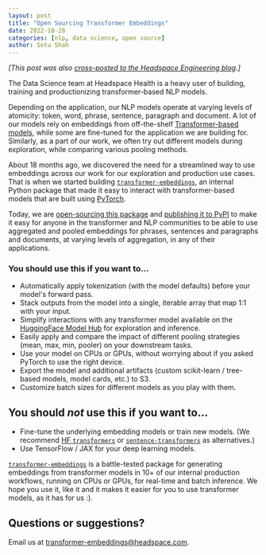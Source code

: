 ```yaml
---
layout: post
title: "Open Sourcing Transformer Embeddings"
date: 2022-10-28
categories: [nlp, data science, open source]
author: Setu Shah
---
```


_[This post was also [cross-posted to the Headspace Engineering blog](https://medium.com/headspace-engineering/open-sourcing-transformer-embeddings-3c8cf6f4e540).]_

The Data Science team at Headspace Health is a heavy user of building, training and productionizing transformer-based NLP models.

Depending on the application, our NLP models operate at varying levels of atomicity: token, word, phrase, sentence, paragraph and document. A lot of our models rely on embeddings from off-the-shelf [Transformer-based models](https://huggingface.co/models), while some are fine-tuned for the application we are building for. Similarly, as a part of our work, we often try out different models during exploration, while comparing various pooling methods.

About 18 months ago, we discovered the need for a streamlined way to use embeddings across our work for our exploration and production use cases. That is when we started building [`transformer-embeddings`](https://github.com/ginger-io/transformer-embeddings), an internal Python package that made it easy to interact with transformer-based models that are built using [PyTorch](https://pytorch.org/).

Today, we are [open-sourcing this package](https://github.com/ginger-io/transformer-embeddings/) and [publishing it to PyPI](https://pypi.org/project/transformer-embeddings/) to make it easy for anyone in the transformer and NLP communities to be able to use aggregated and pooled embeddings for phrases, sentences and paragraphs and documents, at varying levels of aggregation, in any of their applications.

### You should use this if you want to...

- Automatically apply tokenization (with the model defaults) before your model's forward pass.
- Stack outputs from the model into a single, iterable array that map 1:1 with your input.
- Simplify interactions with any transformer model available on the [HuggingFace Model Hub](https://huggingface.co/models) for exploration and inference.
- Easily apply and compare the impact of different pooling strategies (mean, max, min, pooler) on your downstream tasks.
- Use your model on CPUs or GPUs, without worrying about if you asked PyTorch to use the right device.
- Export the model and additional artifacts (custom scikit-learn / tree-based models, model cards, etc.) to S3.
- Customize batch sizes for different models as you play with them.

## You should _not_ use this if you want to...

- Fine-tune the underlying embedding models or train new models. (We recommend [HF `transformers`](https://github.com/huggingface/transformers) or [`sentence-transformers`](https://github.com/UKPLab/sentence-transformers) as alternatives.)
- Use TensorFlow / JAX for your deep learning models.

[`transformer-embeddings`](https://github.com/ginger-io/transformer-embeddings) is a battle-tested package for generating embeddings from transformer models in 10+ of our internal production workflows, running on CPUs or GPUs, for real-time and batch inference. We hope you use it, like it and it makes it easier for you to use transformer models, as it has for us :).

## Questions or suggestions?

Email us at <a href="mailto:transformer-embeddings@headspace.com">transformer-embeddings@headspace.com</a>.

